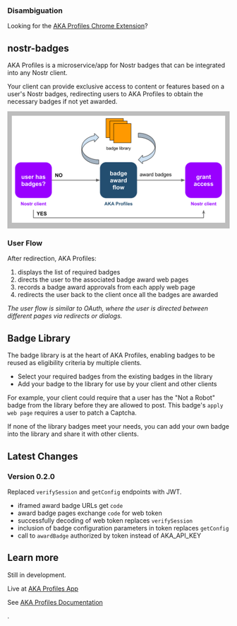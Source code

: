 ### Disambiguation

Looking for the [AKA Profiles Chrome Extension](https://github.com/neilck/aka-extension)?


## nostr-badges

AKA Profiles is a microservice/app for Nostr badges that can be integrated into any Nostr client.

Your client can provide exclusive access to content or features based on a user's Nostr badges, redirecting users to AKA Profiles to obtain the necessary badges if not yet awarded.

<div style="background-color: #BDBDBD; padding: 10px; max-width: 800px; text-align: center;">
<img src="./workflow-simple.svg" alt="Flow Diagram">
</div>

### User Flow
After redirection, AKA Profiles:

1. displays the list of required badges
2. directs the user to the associated badge award web pages
3. records a badge award approvals from each apply web page
4. redirects the user back to the client once all the badges are awarded

_The user flow is similar to OAuth, where the user is directed between different pages via redirects or dialogs._

## Badge Library

The badge library is at the heart of AKA Profiles, enabling badges to be reused as eligibility criteria by multiple clients.

- Select your required badges from the existing badges in the library
- Add your badge to the library for use by your client and other clients

For example, your client could require that a user has the "Not a Robot" badge from the library before they are allowed to post. This badge's `apply web page` requires a user to patch a Captcha.

If none of the library badges meet your needs, you can add your own badge into the library and share it with other clients.

## Latest Changes

### Version 0.2.0
Replaced `verifySession` and `getConfig` endpoints with JWT.
- iframed award badge URLs get `code` 
- award badge pages exchange `code` for web token
- successfully decoding of web token replaces `verifySession`
- inclusion of badge configuration parameters in token replaces `getConfig`
- call to `awardBadge` authorized by token instead of AKA_API_KEY

## Learn more

Still in development. 

Live at [AKA Profiles App](https://app.akaprofiles.com)

See [AKA Profiles Documentation](https://www.akaprofiles.com)

.